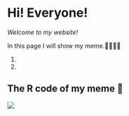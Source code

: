 # **Hi! Everyone!** 

*Welcome to my website!* 

In this page I will show my meme.🦄🌺🌸🌼

1.
2.

## The R code of my meme 🌟
![](~/Desktop/Stats220/Assignment1/meme.R)
